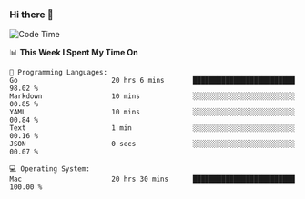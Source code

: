 ### Hi there 👋

<!--
**CrazyCollin/crazycollin** is a ✨ _special_ ✨ repository because its `README.md` (this file) appears on your GitHub profile.

Here are some ideas to get you started:

- 🔭 I’m currently working on ...
- 🌱 I’m currently learning ...
- 👯 I’m looking to collaborate on ...
- 🤔 I’m looking for help with ...
- 💬 Ask me about ...
- 📫 How to reach me: ...
- 😄 Pronouns: ...
- ⚡ Fun fact: ...
-->

<!--START_SECTION:waka-->
![Code Time](http://img.shields.io/badge/Code%20Time-5%2C264%20hrs%202%20mins-blue)

📊 **This Week I Spent My Time On** 

```text
💬 Programming Languages: 
Go                       20 hrs 6 mins       █████████████████████████   98.02 % 
Markdown                 10 mins             ░░░░░░░░░░░░░░░░░░░░░░░░░   00.85 % 
YAML                     10 mins             ░░░░░░░░░░░░░░░░░░░░░░░░░   00.84 % 
Text                     1 min               ░░░░░░░░░░░░░░░░░░░░░░░░░   00.16 % 
JSON                     0 secs              ░░░░░░░░░░░░░░░░░░░░░░░░░   00.07 % 

💻 Operating System: 
Mac                      20 hrs 30 mins      █████████████████████████   100.00 % 
```


<!--END_SECTION:waka-->
